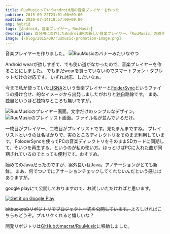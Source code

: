 ```yaml
---
title: RuuMusicっていうandroid用の音楽プレイヤーを作った
pubtime: 2015-09-22T23:01:00+09:00
modtime: 2020-07-14T18:57:00+09:00
amp: hybrid
tags: [Android, 音楽プレイヤー, RuuMusic]
description: 自分用に自作したAndroid用の新しい音楽プレイヤー、「RuuMusic」の紹介です。ファイラのようなUIで音楽を聞ける、シンプルで簡単な音楽プレイヤーです。
image: [/blog/2015/09/ruumusic-promotion-image.png]
---
```


音楽プレイヤーを作りました。
![RuuMusicのバナーみたいなやつ](/blog/2015/09/ruumusic-promotion-image.png "1230x600")

Android wearが欲しすぎて、でも使い道がなかったので、音楽プレイヤーを作ることにしました。
でもまだwearを買っていないのでスマートフォン・タブレットだけの対応です。
いずれ対応、したいなぁ。

今まで私が使っていた[LISNA](https://play.google.com/store/apps/details?id=org.k52.listen)という音楽プレイヤーと[FolderSync](https://play.google.com/store/apps/details?id=dk.tacit.android.foldersync.full)というファイラの掛け合せ、的なイメージから出発しましたがわりと独自路線です。
まあ、独自というほど独特なところも無いですが。

![RuuMusicのプレイヤー画面。文字だけのシンプルなデザイン。](/blog/2015/09/ruumusic-player.png "288x512")
![RuuMusicのプレイリスト画面。ファイル名が並んでいるだけ。](/blog/2015/09/ruumusic-playlist.png "288x512")

一枚目がプレイヤー、二枚目がプレイリストです。見たまんまですね。
プレイリストというのは名ばかりで、実のところディレクトリをそのまま利用しています。
FoloderSyncを使ってPCの音楽ディレクトリをそのままSDカードに同期して、そいつを再生する、というのが私の使い方。ほっとけばPCに入れた曲が同期されているのでとっても便利です。おすすめ。

始めてのJavaだったのですが、案外良いねJava。アノテーションがとても新鮮。
まあ、何でついでにアサーションチェックしてくれないんだという感じはありますが。

google playにて公開しておりますので、お試しいただければと思います。

[![Get it on Google Play](/blog/2015/09/get-it-on-google-play.png "172x60")](https://play.google.com/store/apps/details?id=jp.blanktar.ruumusic)

~~bitbucketのリポジトリでプロジェクト一式を公開しています。~~よろしければこちらもどうぞ。プルリクくれると嬉しいな？

<PS date="2020-07-14" level={1}>

開発リポジトリは[GitHubのmacrat/RuuMusic](https://github.com/macrat/RuuMusic)に移動しました。

</PS>
